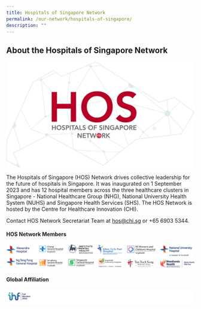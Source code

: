 ```yaml
---
title: Hospitals of Singapore Network
permalink: /our-network/hospitals-of-singapore/
description: ""
---
```

## About the Hospitals of Singapore Network 
 
 ![](/images/hos_high%20res%20logo.png)

The Hospitals of Singapore (HOS) Network drives collective leadership for the future of hospitals in Singapore. It was inaugurated on 1 September 2023 and has 12 hospital members across the three healthcare clusters in Singapore - National Healthcare Group (NHG), National University Health System (NUHS) and Singapore Health Services (SHS). The HOS Network is hosted by the Centre for Healthcare Innovation (CHI).

Contact HOS Network Secretariat Team at [hos@chi.sg](mailto:hos@chi.sg) or +65 6903 5344.
	
#### HOS Network Members
![](/images/hos%20network%20members.png)

#### Global Affiliation
![](/images/ihf%20global%20affiliate.png)
